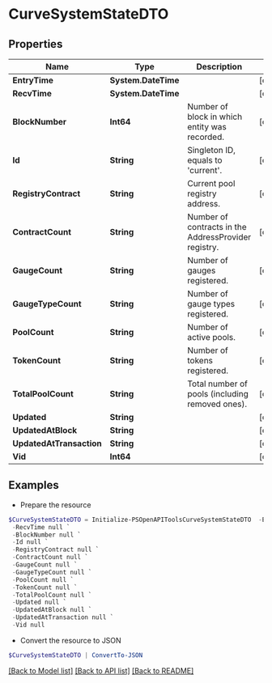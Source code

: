 # CurveSystemStateDTO
## Properties

Name | Type | Description | Notes
------------ | ------------- | ------------- | -------------
**EntryTime** | **System.DateTime** |  | [optional] 
**RecvTime** | **System.DateTime** |  | [optional] 
**BlockNumber** | **Int64** | Number of block in which entity was recorded. | [optional] 
**Id** | **String** | Singleton ID, equals to &#39;current&#39;. | [optional] 
**RegistryContract** | **String** | Current pool registry address. | [optional] 
**ContractCount** | **String** | Number of contracts in the AddressProvider registry. | [optional] 
**GaugeCount** | **String** | Number of gauges registered. | [optional] 
**GaugeTypeCount** | **String** | Number of gauge types registered. | [optional] 
**PoolCount** | **String** | Number of active pools. | [optional] 
**TokenCount** | **String** | Number of tokens registered. | [optional] 
**TotalPoolCount** | **String** | Total number of pools (including removed ones). | [optional] 
**Updated** | **String** |  | [optional] 
**UpdatedAtBlock** | **String** |  | [optional] 
**UpdatedAtTransaction** | **String** |  | [optional] 
**Vid** | **Int64** |  | [optional] 

## Examples

- Prepare the resource
```powershell
$CurveSystemStateDTO = Initialize-PSOpenAPIToolsCurveSystemStateDTO  -EntryTime null `
 -RecvTime null `
 -BlockNumber null `
 -Id null `
 -RegistryContract null `
 -ContractCount null `
 -GaugeCount null `
 -GaugeTypeCount null `
 -PoolCount null `
 -TokenCount null `
 -TotalPoolCount null `
 -Updated null `
 -UpdatedAtBlock null `
 -UpdatedAtTransaction null `
 -Vid null
```

- Convert the resource to JSON
```powershell
$CurveSystemStateDTO | ConvertTo-JSON
```

[[Back to Model list]](../README.md#documentation-for-models) [[Back to API list]](../README.md#documentation-for-api-endpoints) [[Back to README]](../README.md)

